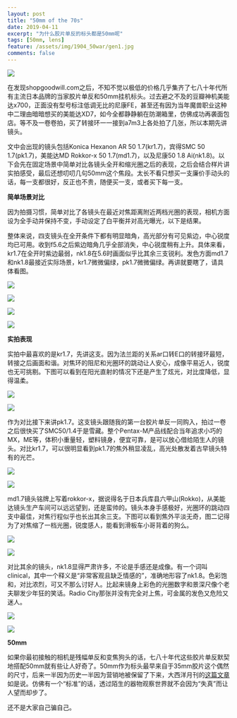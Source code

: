 ```yaml
---
layout: post
title: "50mm of the 70s"
date: 2019-04-11
excerpt: "为什么胶片单反的标头都是50mm呢"
tags: [50mm, lens]
feature: /assets/img/1904_50war/gen1.jpg
comments: false
---
```


<!-- 你知道有个网站叫shopgoodwill.com吗，一个非盈利机构goodwill旗下的拍卖网站，各地捐献给goodwill的商品会出现在网站上，以较低的起拍价开始拍卖。于是你可以找到20刀左右的全套胶片单反，20刀左右的天文望远镜，个位数的镜头和三脚架，当然，不保证能用。 -->

![](/assets/img/1904_50war/gen1.jpg)

在发现shopgoodwill.com之后，不知不觉以极低的价格几乎集齐了七八十年代所有主流日本品牌的当家胶片单反和50mm挂机标头。过去避之不及的豆瓣神机美能达x700，正面没有型号标注低调无比的尼康FE，甚至还有因为当年魔兽职业这种中二理由暗暗想买的美能达XD7，如今全都静静躺在防潮箱里，仿佛成功再袭面包店。等不及一卷卷拍，买了转接环一一接到a7m3上各处拍了几张，所以本期先讲镜头。

文中会出现的镜头包括Konica Hexanon AR 50 1.7(kr1.7)，宾得SMC 50 1.7(pk1.7)，美能达MD Rokkor-x 50 1.7(md1.7)，以及尼康50 1.8 Ai(nk1.8)。以下会先在固定场景中简单对比各镜头全开和缩光圈之后的表现，之后会结合样片讲实拍感受，最后还想叨叨几句50mm这个焦段。太长不看只想买一支廉价手动头的话，每一支都很好，反正也不贵，随便买一支，或者买下每一支。

__简单场景对比__

因为拍摄习惯，简单对比了各镜头在最近对焦距离附近两档光圈的表现，相机方面设为全手动并保持不变，手动设定了白平衡并对高光曝光，以下是结果。

整体来说，四支镜头在全开条件下都有明显暗角，高光部分有可见紫边，中心锐度均已可用。收到f5.6之后紫边暗角几乎全部消失，中心锐度稍有上升。具体来看，kr1.7在全开时紫边最弱，nk1.8在5.6时画面似乎比其余三支锐利。发色方面md1.7和nk1.8最接近实际场景，kr1.7微微偏绿，pk1.7微微偏绿。再讲就要瞎了，请具体看图。

![](/assets/img/1904_50war/kr_comp.jpg)

![](/assets/img/1904_50war/pk_comp.jpg)

![](/assets/img/1904_50war/md_comp.jpg)

![](/assets/img/1904_50war/nk_comp.jpg)

__实拍表现__

实拍中最喜欢的是kr1.7，先讲这支。因为法兰距的关系ar口转E口的转接环最短，转接之后画面和谐。对焦环的阻尼和光圈环的跳动让人安心，成像平易近人，锐度也无可挑剔。下图可以看到在阳光直射的情况下还是产生了炫光，对比度降低，显得温柔。

![](/assets/img/1904_50war/kr1.jpg)

![](/assets/img/1904_50war/kr1-2.jpg)

作为对比接下来讲pk1.7。这支镜头跟随我的第一台胶片单反一同购入，拍过一卷之后很快买了SMC50/1.4于是雪藏。整个Pentax-M产品线配合当年追求小巧的MX，ME等，体积小重量轻，塑料镜身，便宜可靠，是可以放心借给陌生人的镜头。对比kr1.7，可以很明显看到pk1.7的焦外稍显凌乱，高光处散发着古早镜头特有的光芒。

![](/assets/img/1904_50war/pk1.jpg)

![](/assets/img/1904_50war/C0001.gif)


md1.7镜头铭牌上写着rokkor-x，据说得名于日本兵库县六甲山(Rokko)，从美能达镜头生产车间可以远远望到，还是蛮帅的。镜头本身手感极好，光圈环的跳动四支中最佳，对焦行程似乎也长出其余三支。下图可以看到焦外平淡无奇，图二记得为了对焦缩了一档光圈，锐度感人，能看到滑板车小哥背着的狗么。

![](/assets/img/1904_50war/md1.jpg)

![](/assets/img/1904_50war/md2.jpg)

对比其余的镜头，nk1.8显得严肃许多，不论是手感还是成像。有一个词叫clinical，其中一个释义是“非常客观且缺乏情感的”，准确地形容了nk1.8。色彩饱和，对比浓烈，可又不那么讨好人。比起来镜身上彩色的光圈数字和景深尺像个老夫聊发少年狂的笑话。Radio City那张并没有完全对上焦，可金属的发色又危险又迷人。

![](/assets/img/1904_50war/nk1.jpg)

![](/assets/img/1904_50war/nk1-2.jpg)

__50mm__

如果你最初接触的相机是残幅单反和变焦狗头的话，七八十年代这些胶片单反默契地搭配50mm就有些让人好奇了。50mm作为标头最早来自于35mm胶片这个偶然的尺寸，后来一半因为历史一半因为营销地被保留了下来，大西洋月刊的[这篇文章](https://www.theatlantic.com/technology/archive/2018/05/how-the-50-mm-lens-became-normal/560276/)如是说。仿佛有一个“标准”的话，透过陌生的器物观察世界就不会因为“失真”而让人望而却步了。

还不是大家自己骗自己。